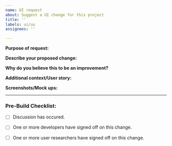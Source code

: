 ```yaml
---
name: UI request
about: Suggest a UI change for this project
title: ''
labels: ui/ux
assignees: ''

---
```


**Purpose of request:**


**Describe your proposed change:**


**Why do you believe this to be an improvement?**



**Additional context/User story:**


**Screenshots/Mock ups:**


---

### Pre-Build Checklist:
- [ ] Discussion has occured.
- [ ] One or more developers have signed off on this change.
- [ ] One or more user researchers have signed off on this change.


